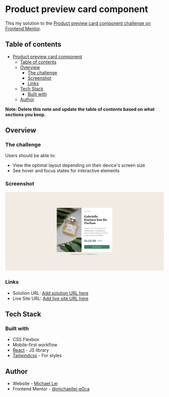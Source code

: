 # Product preview card component

This my solution to the [Product preview card component challenge on Frontend Mentor](https://www.frontendmentor.io/challenges/product-preview-card-component-GO7UmttRfa).

## Table of contents

- [Product preview card component](#product-preview-card-component)
  - [Table of contents](#table-of-contents)
  - [Overview](#overview)
    - [The challenge](#the-challenge)
    - [Screenshot](#screenshot)
    - [Links](#links)
  - [Tech Stack](#tech-stack)
    - [Built with](#built-with)
  - [Author](#author)

**Note: Delete this note and update the table of contents based on what sections you keep.**

## Overview

### The challenge

Users should be able to:

- View the optimal layout depending on their device's screen size
- See hover and focus states for interactive elements

### Screenshot

![Product Preview Card Component](/screenshot.jpg)

### Links

- Solution URL: [Add solution URL here](https://your-solution-url.com)
- Live Site URL: [Add live site URL here](https://your-live-site-url.com)

## Tech Stack

### Built with

- CSS Flexbox
- Mobile-first workflow
- [React](https://reactjs.org/) - JS library
- [Tailwindcss](https://tailwindcss.com/) - For styles

## Author

- Website - [Michael Lei](https://michaeleii.github.io/)
- Frontend Mentor - [@michaellei-e0ca](https://www.frontendmentor.io/profile/michaellei-e0ca)
